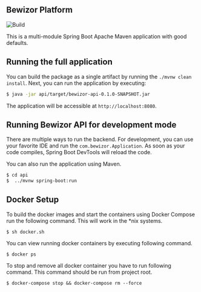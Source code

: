 Bewizor Platform
-----

![Build](https://github.com/xebia-os/spring-boot-react-maven-starter/workflows/spring-boot-react-maven-starter%20CI/badge.svg)

This is a multi-module Spring Boot Apache Maven application with good defaults. 
## Running the full application

You can build the package as a single artifact by running the `./mvnw clean install`.
Next, you can run the application by executing:

```bash
$ java -jar api/target/bewizor-api-0.1.0-SNAPSHOT.jar
```

The application will be accessible at `http://localhost:8080`.


## Running Bewizor API for development mode

There are multiple ways to run the backend. For development, you can use your favorite IDE and run the
`com.bewizor.Application`. As soon as your code compiles, Spring Boot DevTools will reload the code.

You can also run the application using Maven.

```bash
$ cd api
$  ../mvnw spring-boot:run
```
## Docker Setup

To build the docker images and start the containers using Docker Compose run the following command. 
This will work in the *nix systems.

```
$ sh docker.sh
```

You can view running docker containers by executing following command.

```
$ docker ps
``` 

To stop and remove all docker container you have to run following command. 
This command should be run from project root.

```
$ docker-compose stop && docker-compose rm --force
``` 